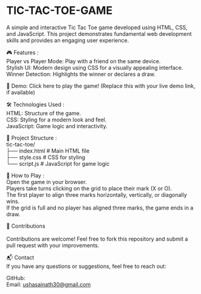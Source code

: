 # TIC-TAC-TOE-GAME

A simple and interactive Tic Tac Toe game developed using HTML, CSS, and JavaScript. This project demonstrates fundamental web development skills and provides an engaging user experience.

🎮 Features :<br>
Player vs Player Mode: Play with a friend on the same device.<br>
Stylish UI: Modern design using CSS for a visually appealing interface.<br>
Winner Detection: Highlights the winner or declares a draw.<br>

🚀 Demo:
Click here to play the game! (Replace this with your live demo link, if available)

🛠️ Technologies Used :<br>
HTML: Structure of the game.<br>
CSS: Styling for a modern look and feel.<br>
JavaScript: Game logic and interactivity.<br>


📂 Project Structure : <br>
tic-tac-toe/  
├── index.html        # Main HTML file  
├── style.css         # CSS for styling  
└── script.js         # JavaScript for game logic  

🎯 How to Play : <br>
Open the game in your browser.<br>
Players take turns clicking on the grid to place their mark (X or O).<br>
The first player to align three marks horizontally, vertically, or diagonally wins.<br>
If the grid is full and no player has aligned three marks, the game ends in a draw.<br>

🤝 Contributions<br><br>
Contributions are welcome! Feel free to fork this repository and submit a pull request with your improvements.

📬 Contact<br>
If you have any questions or suggestions, feel free to reach out:<br>

GitHub: <br>
Email: ushasainath30@gmail.com
